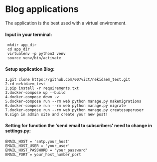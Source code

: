 # Blog applications

 The application is the best used with a virtual environment.

#### Input in your terminal:

 ```
  mkdir app_dir
  cd app_dir
  virtualenv -p python3 venv
  source venv/bin/activate
 ```

#### Setup application Blog:
 ```
 1.git clone https://github.com/007vict/nekidaem_test.git
 2.cd nekidaem_test
 2.pip install -r requirements.txt
 3.docker-compose up --build
 4.docker-compose down -v
 5.docker-compose run --rm web python manage.py makemigrations
 6.docker-compose run --rm web python manage.py migrate
 7.docker-compose run --rm web python manage.py createsuperuser
 8.sign in admin site and create your new post!
 ```
#### Setting for function the 'send email to subscribers' need to change in settings.py:
 ```
 EMAIL_HOST = 'smtp.your_host'
 EMAIL_HOST_USER = 'your_user'
 EMAIL_HOST_PASSWORD = 'your_password'
 EMAIL_PORT = your_host_number_port
 ```